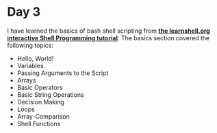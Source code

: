 # Day 3
I have learned the basics of bash shell scripting from [**the learnshell.org interactive Shell Programming tutorial**](https://www.learnshell.org/):
The basics section covered the following topics:
  * Hello, World!
  * Variables
  * Passing Arguments to the Script
  * Arrays
  * Basic Operators
  * Basic String Operations
  * Decision Making
  * Loops
  * Array-Comparison
  * Shell Functions
